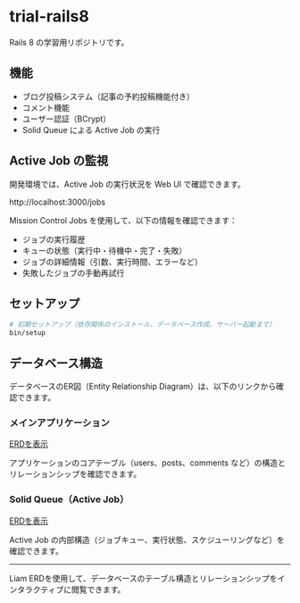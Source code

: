 # trial-rails8

Rails 8 の学習用リポジトリです。

## 機能

- ブログ投稿システム（記事の予約投稿機能付き）
- コメント機能
- ユーザー認証（BCrypt）
- Solid Queue による Active Job の実行

## Active Job の監視

開発環境では、Active Job の実行状況を Web UI で確認できます。

http://localhost:3000/jobs

Mission Control Jobs を使用して、以下の情報を確認できます：

- ジョブの実行履歴
- キューの状態（実行中・待機中・完了・失敗）
- ジョブの詳細情報（引数、実行時間、エラーなど）
- 失敗したジョブの手動再試行

## セットアップ

```bash
# 初期セットアップ（依存関係のインストール、データベース作成、サーバー起動まで）
bin/setup
```

## データベース構造

データベースのER図（Entity Relationship Diagram）は、以下のリンクから確認できます。

### メインアプリケーション

<a href="https://liambx.com/erd/p/github.com/masutaka/trial-rails8/blob/main/db/schema.rb" target="_blank" rel="noopener noreferrer">ERDを表示</a>

アプリケーションのコアテーブル（users、posts、comments など）の構造とリレーションシップを確認できます。

### Solid Queue（Active Job）

<a href="https://liambx.com/erd/p/github.com/masutaka/trial-rails8/blob/main/db/queue_schema.rb" target="_blank" rel="noopener noreferrer">ERDを表示</a>

Active Job の内部構造（ジョブキュー、実行状態、スケジューリングなど）を確認できます。

---

Liam ERDを使用して、データベースのテーブル構造とリレーションシップをインタラクティブに閲覧できます。
